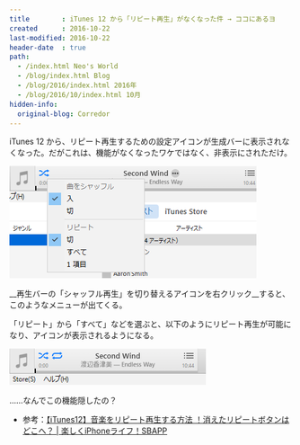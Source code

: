 ```yaml
---
title        : iTunes 12 から「リピート再生」がなくなった件 → ココにあるヨ
created      : 2016-10-22
last-modified: 2016-10-22
header-date  : true
path:
  - /index.html Neo's World
  - /blog/index.html Blog
  - /blog/2016/index.html 2016年
  - /blog/2016/10/index.html 10月
hidden-info:
  original-blog: Corredor
---
```


iTunes 12 から、リピート再生するための設定アイコンが生成バーに表示されなくなった。だがこれは、機能がなくなったワケではなく、非表示にされただけ。

![アイコンを右クリックする](22-01-01.png)

__再生バーの「シャッフル再生」を切り替えるアイコンを右クリック__すると、このようなメニューが出てくる。

「リピート」から「すべて」などを選ぶと、以下のようにリピート再生が可能になり、アイコンが表示されるようになる。

![設定後はアイコンが出てくる](22-01-02.png)

……なんでこの機能隠したの？

- 参考：[【iTunes12】音楽をリピート再生する方法 ！消えたリピートボタンはどこへ？ | 楽しくiPhoneライフ！SBAPP](http://sbapp.net/appnews/itunes12-2-19211)
